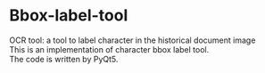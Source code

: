 # Bbox-label-tool
OCR tool: a tool to label character in the historical document image <br>
This is an implementation of character bbox label tool. <br>
The code is written by PyQt5. <br>

